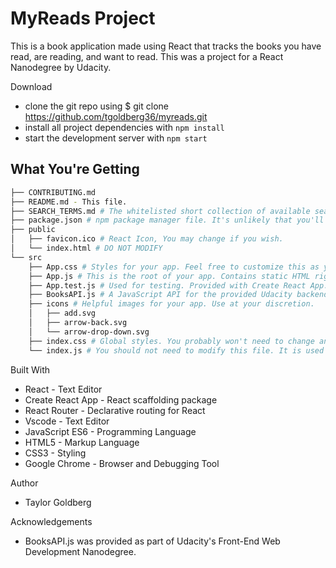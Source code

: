 # MyReads Project

This is a book application made using React that tracks the books you have read, are reading, and want to read. This was a project for a React Nanodegree by Udacity. 

Download

* clone the git repo using $ git clone https://github.com/tgoldberg36/myreads.git
* install all project dependencies with `npm install`
* start the development server with `npm start`

## What You're Getting
```bash
├── CONTRIBUTING.md
├── README.md - This file.
├── SEARCH_TERMS.md # The whitelisted short collection of available search terms for you to use with your app.
├── package.json # npm package manager file. It's unlikely that you'll need to modify this.
├── public
│   ├── favicon.ico # React Icon, You may change if you wish.
│   └── index.html # DO NOT MODIFY
└── src
    ├── App.css # Styles for your app. Feel free to customize this as you desire.
    ├── App.js # This is the root of your app. Contains static HTML right now.
    ├── App.test.js # Used for testing. Provided with Create React App. Testing is encouraged, but not required.
    ├── BooksAPI.js # A JavaScript API for the provided Udacity backend. Instructions for the methods are below.
    ├── icons # Helpful images for your app. Use at your discretion.
    │   ├── add.svg
    │   ├── arrow-back.svg
    │   └── arrow-drop-down.svg
    ├── index.css # Global styles. You probably won't need to change anything here.
    └── index.js # You should not need to modify this file. It is used for DOM rendering only.
```
Built With
* React - Text Editor
* Create React App - React scaffolding package
* React Router - Declarative routing for React
* Vscode - Text Editor
* JavaScript ES6 - Programming Language
* HTML5 - Markup Language
* CSS3 - Styling
* Google Chrome - Browser and Debugging Tool

Author
* Taylor Goldberg

Acknowledgements
* BooksAPI.js was provided as part of Udacity's Front-End Web Development Nanodegree.
